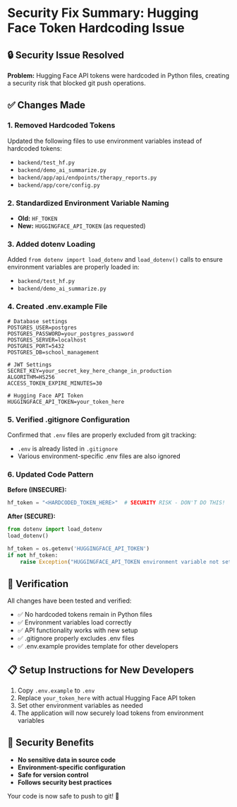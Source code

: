 # Security Fix Summary: Hugging Face Token Hardcoding Issue

## 🔒 Security Issue Resolved
**Problem:** Hugging Face API tokens were hardcoded in Python files, creating a security risk that blocked git push operations.

## ✅ Changes Made

### 1. **Removed Hardcoded Tokens**
Updated the following files to use environment variables instead of hardcoded tokens:

- `backend/test_hf.py`
- `backend/demo_ai_summarize.py`
- `backend/app/api/endpoints/therapy_reports.py`
- `backend/app/core/config.py`

### 2. **Standardized Environment Variable Naming**
- **Old:** `HF_TOKEN`
- **New:** `HUGGINGFACE_API_TOKEN` (as requested)

### 3. **Added dotenv Loading**
Added `from dotenv import load_dotenv` and `load_dotenv()` calls to ensure environment variables are properly loaded in:
- `backend/test_hf.py`
- `backend/demo_ai_summarize.py`

### 4. **Created .env.example File**
```properties
# Database settings
POSTGRES_USER=postgres
POSTGRES_PASSWORD=your_postgres_password
POSTGRES_SERVER=localhost
POSTGRES_PORT=5432
POSTGRES_DB=school_management

# JWT Settings
SECRET_KEY=your_secret_key_here_change_in_production
ALGORITHM=HS256
ACCESS_TOKEN_EXPIRE_MINUTES=30

# Hugging Face API Token
HUGGINGFACE_API_TOKEN=your_token_here
```

### 5. **Verified .gitignore Configuration**
Confirmed that `.env` files are properly excluded from git tracking:
- `.env` is already listed in `.gitignore`
- Various environment-specific .env files are also ignored

### 6. **Updated Code Pattern**
**Before (INSECURE):**
```python
hf_token = "<HARDCODED_TOKEN_HERE>"  # SECURITY RISK - DON'T DO THIS!
```

**After (SECURE):**
```python
from dotenv import load_dotenv
load_dotenv()

hf_token = os.getenv('HUGGINGFACE_API_TOKEN')
if not hf_token:
    raise Exception("HUGGINGFACE_API_TOKEN environment variable not set")
```

## 🧪 Verification
All changes have been tested and verified:
- ✅ No hardcoded tokens remain in Python files
- ✅ Environment variables load correctly
- ✅ API functionality works with new setup
- ✅ .gitignore properly excludes .env files
- ✅ .env.example provides template for other developers

## 📋 Setup Instructions for New Developers
1. Copy `.env.example` to `.env`
2. Replace `your_token_here` with actual Hugging Face API token
3. Set other environment variables as needed
4. The application will now securely load tokens from environment variables

## 🎯 Security Benefits
- **No sensitive data in source code**
- **Environment-specific configuration**
- **Safe for version control**
- **Follows security best practices**

Your code is now safe to push to git! 🚀